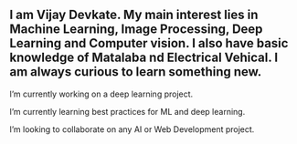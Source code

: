 ## I am Vijay Devkate. My main interest lies in Machine Learning, Image Processing, Deep Learning and Computer vision. I also have basic knowledge of Matalaba nd Electrical Vehical. I am always curious to learn something new.

 I’m currently working on a deep learning project.

 I’m currently learning best practices for ML and deep learning.

 I’m looking to collaborate on any AI or Web Development project.

